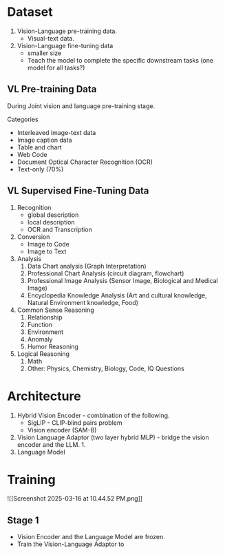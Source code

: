 # Dataset
1. Vision-Language pre-training data. 
	- Visual-text data. 
2. Vision-Language fine-tuning data
	- smaller size
	- Teach the model to complete the specific downstream tasks (one model for all tasks?)

## VL Pre-training Data

During Joint vision and language pre-training stage.

Categories
- Interleaved image-text data
- Image caption data
- Table and chart
- Web Code
- Document Optical Character Recognition (OCR)
- Text-only (70%)

## VL Supervised Fine-Tuning Data
1. Recognition
	- global description
	- local description
	- OCR and Transcription
2. Conversion
	- Image to Code
	- Image to Text
3. Analysis
	1. Data Chart analysis (Graph Interpretation)
	2. Professional  Chart Analysis (circuit diagram, flowchart)
	3. Professional Image Analysis (Sensor Image, Biological and Medical Image)
	4. Encyclopedia Knowledge Analysis (Art and cultural knowledge, Natural Environment knowledge, Food)
4. Common Sense Reasoning
	1. Relationship
	2. Function
	3. Environment
	4. Anomaly
	5. Humor Reasoning
5. Logical Reasoning
	1. Math
	2. Other: Physics, Chemistry, Biology, Code, IQ Questions


# Architecture
1. Hybrid Vision Encoder - combination of the following.
	- SigLIP - CLIP-blind pairs problem
	- Vision encoder (SAM-B)
2. Vision Language Adaptor (two layer hybrid MLP) - bridge the vision encoder and the LLM.
	1. 
3. Language Model

# Training

![[Screenshot 2025-03-16 at 10.44.52 PM.png]]

## Stage 1
- Vision Encoder and the Language Model are frozen.
- Train the Vision-Language Adaptor to 
